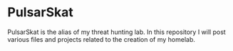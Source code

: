 # PulsarSkat
PulsarSkat is the alias of my threat hunting lab. In this repository I will post various files and projects related to the creation of my homelab.
